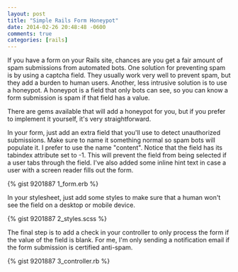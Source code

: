 ```yaml
---
layout: post
title: "Simple Rails Form Honeypot"
date: 2014-02-26 20:48:48 -0600
comments: true
categories: [rails]
---
```


If you have a form on your Rails site, chances are you get a fair amount of spam submissions from automated bots. One solution for preventing spam is by using a captcha field. They usually work very well to prevent spam, but they add a burden to human users. Another, less intrusive solution is to use a honeypot. A honeypot is a field that only bots can see, so you can know a form submission is spam if that field has a value.

There are gems available that will add a honeypot for you, but if you prefer to implement it yourself, it's very straightforward.

In your form, just add an extra field that you'll use to detect unauthorized submissions. Make sure to name it something normal so spam bots will populate it. I prefer to use the name "content". Notice that the field has its tabindex attribute set to -1. This will prevent the field from being selected if a user tabs through the field. I've also added some inline hint text in case a user with a screen reader fills out the form.

{% gist 9201887 1_form.erb %}

In your stylesheet, just add some styles to make sure that a human won't see the field on a desktop or mobile device.

{% gist 9201887 2_styles.scss %}

The final step is to add a check in your controller to only process the form if the value of the field is blank. For me, I'm only sending a notification email if the form submission is certified anti-spam.

{% gist 9201887 3_controller.rb %}
